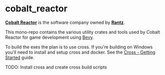 # cobalt_reactor

[**Cobalt Reactor**](https://www.cobaltreactor.com) is the software company owned by [**Rantz**](https://www.github.com/bobg1983).

This mono-repo contains the various utility crates and tools used by Cobalt Reactor for game development using [Bevy](https://www.bevyengine.org).

To build the exes the plan is to use cross. If you're building on Windows you'll need to install and setup cross and docker. See the [Cross - Getting Started](https://github.com/cross-rs/cross/blob/main/docs/getting-started.md) guide.

TODO: Install cross and create cross build scripts
